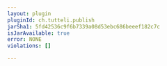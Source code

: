 ```yaml
---
layout: plugin
pluginId: ch.tutteli.publish
jarSha1: 5fd42536c9f6b7339a08d53ebc686beeef182c7c
isJarAvailable: true
error: NONE
violations: []

---
```

